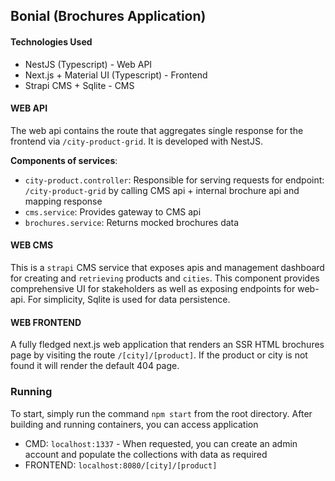## Bonial (Brochures Application)

#### Technologies Used
- NestJS (Typescript) - Web API
- Next.js + Material UI (Typescript) - Frontend
- Strapi CMS + Sqlite - CMS

#### WEB API
The web api contains the route that aggregates single response for the frontend via `/city-product-grid`. It is developed with NestJS.

<b>Components of services</b>:
- `city-product.controller`: Responsible for serving requests for endpoint: `/city-product-grid` by calling CMS api + internal brochure api and mapping response
- `cms.service`: Provides gateway to CMS api
- `brochures.service`: Returns mocked brochures data

#### WEB CMS
This is a `strapi` CMS service that exposes apis and management dashboard for creating and `retrieving` products and `cities`.
This  component provides comprehensive UI for stakeholders as well as exposing endpoints for web-api. For simplicity, Sqlite is used for data persistence.

#### WEB FRONTEND
A fully fledged next.js web application that renders an SSR HTML brochures page by visiting the route `/[city]/[product]`.
If the product or city is not found it will render the default 404 page.

### Running
To start, simply run the command `npm start` from the root directory. After building and running containers, you can access application  
- CMD: `localhost:1337` - When requested, you can create an admin account and populate the collections with data as required
- FRONTEND: `localhost:8080/[city]/[product]`
